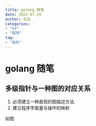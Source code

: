 ```yaml
---
title: golang 随笔
date: 2022-07-29
author: 岛石  
categories: 
- "Go"
- "程序"
tag: 
- "指针"
---
```


# golang 随笔

## 多级指针与一种图的对应关系
1. 必须建立一种直观的图描述方法.
2. 建立程序字面量与操作的映射

如图

